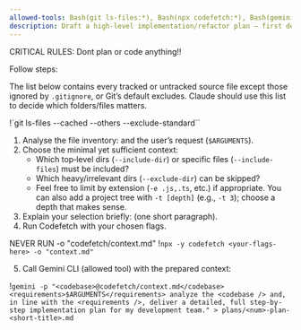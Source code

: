 ```yaml
---
allowed-tools: Bash(git ls-files:*), Bash(npx codefetch:*), Bash(gemini:*)
description: Draft a high‑level implementation/refactor plan – first derive the optimal Codefetch context from the Git file list, then query Gemini CLI and hand the result back to Claude. Do NOT begin writing or changing application code.
---
```


CRITICAL RULES: Dont plan or code anything!!

Follow steps:

The list below contains every tracked or untracked source file except those ignored by `.gitignore`, or Git’s default excludes. Claude should use this list to decide which folders/files matters.

!`git ls-files --cached --others --exclude-standard``

1. Analyse the file inventory: and the user’s request (`$ARGUMENTS`).  
2. Choose the minimal yet sufficient context:
   - Which top‑level dirs (`--include-dir`) or specific files (`--include-files`) must be included?  
   - Which heavy/irrelevant dirs (`--exclude-dir`) can be skipped?  
   - Feel free to limit by extension (`-e .js,.ts`, etc.) if appropriate.
   You can also add a project tree with `-t [depth]` (e.g., `-t 3`); choose a depth that makes sense.  
3. Explain your selection briefly: (one short paragraph).  
4. Run Codefetch with your chosen flags.

NEVER RUN -o "codefetch/context.md"
!`npx -y codefetch <your-flags-here> -o "context.md"`

5. Call Gemini CLI (allowed tool) with the prepared context:

!`gemini -p "<codebase>@codefetch/context.md</codebase><requirements>$ARGUMENTS</requirements> analyze the <codebase /> and, in line with the <requirements />, deliver a detailed, full step-by-step implementation plan for my development team." > plans/<num>-plan-<short-title>.md`
